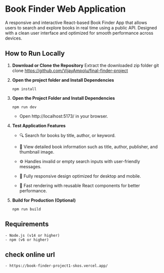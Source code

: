 # Book Finder Web Application
A responsive and interactive React-based Book Finder App that allows users to search and explore books in real time using a public API. Designed with a clean user interface and optimized for smooth performance across devices.

## How to Run Locally

1. **Download or Clone the Repository**
    Extract the downloaded zip folder
    git clone <https://github.com/VijayAmpolu/final-finder-project>


3. **Open the project folder and Install Dependencies**
   ```
   npm install
   ```

4. **Open the Project Folder and Install Dependencies**
   ```
   npm run dev
   ```
   - Open http://localhost:5173/ in your browser.

5. **Test Application Features**
   
    - 🔍 Search for books by title, author, or keyword.

    - 📘 View detailed book information such as title, author, publisher, and thumbnail image.

    - ⚙️ Handles invalid or empty search inputs with user-friendly messages.

    - 📱 Fully responsive design optimized for desktop and mobile.

    - 🧩 Fast rendering with reusable React components for better performance.

6. **Build for Production (Optional)**
   ```
   npm run build
   ```

## Requirements
    - Node.js (v14 or higher)
    - npm (v6 or higher)

## check online url
    - https://book-finder-project1-skos.vercel.app/ 
